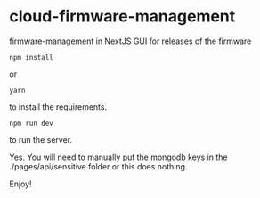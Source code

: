 # cloud-firmware-management
firmware-management in NextJS GUI for releases of the firmware

```
npm install
```

or 

```
yarn
```

 to install the requirements.

```
npm run dev
```

to run the server.


Yes. You will need to manually put the mongodb keys in the ./pages/api/sensitive folder or this does nothing.


Enjoy!